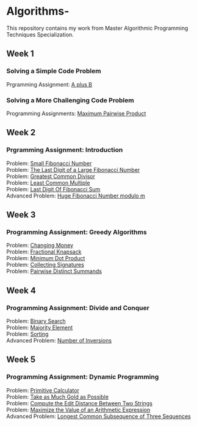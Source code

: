 # Algorithms-
This repository contains my work from  Master Algorithmic Programming Techniques Specialization.
## Week 1
### Solving a Simple Code Problem
Prgramming Assignment: [A plus B](https://github.com/7saheelahmed/Algorithms-/blob/master/Week1/AplusB.cpp)
### Solving a More Challenging Code Problem
Programming Assignments: [Maximum Pairwise Product](https://github.com/7saheelahmed/Algorithms-/blob/master/Week1/MaxProduct1.cpp)

## Week 2
###  Prgramming Assignment: Introduction
Problem: [Small Fibonacci Number](https://github.com/7saheelahmed/Algorithms-/blob/master/Week2/Fibbonacci.cpp) </br>
Problem: [The Last Digit of a Large Fibonacci Number](https://github.com/7saheelahmed/Algorithms-/blob/master/Week2/Fib_last_digit.cpp) </br>
Problem: [Greatest Common Divisor](https://github.com/7saheelahmed/Algorithms-/blob/master/Week2/GCD.cpp) </br>
Problem: [Least Common Multiple](https://github.com/7saheelahmed/Algorithms-/blob/master/Week2/LCM.cpp) </br>
Problem: [Last Digit Of Fibonacci Sum](https://github.com/7saheelahmed/Algorithms-/blob/master/Week2/FibSum_last_digit.cpp) </br>
Advanced Problem: [Huge Fibonacci Number modulo m](https://github.com/7saheelahmed/Algorithms-/blob/master/Week2/Huge_Fib_m.cpp) </br>

## Week 3
###  Programming Assignment: Greedy Algorithms
Problem: [Changing Money](https://github.com/7saheelahmed/Algorithms-/blob/master/Week3/Change1.cpp) </br>
Problem: [Fractional Knapsack](https://github.com/7saheelahmed/Algorithms-/blob/master/Week3/Fractional_Knapsack.cpp) </br>
Problem: [Minimum Dot Product](https://github.com/7saheelahmed/Algorithms-/blob/master/Week3/max_dot_product.cpp) </br>
Problem: [Collecting Signatures](https://github.com/7saheelahmed/Algorithms-/blob/master/Week3/Signatures.cpp) </br>
Problem: [Pairwise Distinct Summands](https://github.com/7saheelahmed/Algorithms-/blob/master/Week3/Summands.cpp) </br>

## Week 4
###  Programming Assignment: Divide and Conquer
Problem: [Binary Search](https://github.com/7saheelahmed/Algorithms-/blob/master/Week%204/Binary%20Search.cpp) </br>
Problem: [Majority Element](https://github.com/7saheelahmed/Algorithms-/blob/master/Week%204/MajorityElement.cpp) </br>
Problem: [Sorting](https://github.com/7saheelahmed/Algorithms-/blob/master/Week%204/Sorting.cpp) </br>
Advanced Problem: [Number of Inversions](https://github.com/7saheelahmed/Algorithms-/blob/master/Week%204/Inversion.cpp) </br>


## Week 5
### Programming Assignment: Dynamic Programming
Problem: [Primitive Calculator](https://github.com/7saheelahmed/Algorithms-/blob/master/Week5/primitive_calc.cpp) </br>
Problem: [Take as Much Gold as Possible](https://github.com/7saheelahmed/Algorithms-/blob/master/Week5/Knapsack.cpp) </br>
Problem: [Compute the Edit Distance Between Two Strings](https://github.com/7saheelahmed/Algorithms-/blob/master/Week5/Edit_distance.cpp) </br>
Problem: [Maximize the Value of an Arithmetic Expression](https://github.com/7saheelahmed/Algorithms-/blob/master/Week5/Placing_parenthesis.cpp) </br>
Advanced Problem: [Longest Common Subsequence of Three Sequences](https://github.com/7saheelahmed/Algorithms-/blob/master/Week5/LCS3.cpp) </br>
